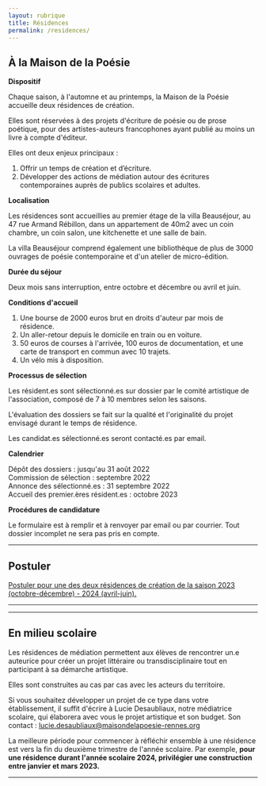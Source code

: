 ```yaml
---
layout: rubrique
title: Résidences
permalink: /residences/
---
```

## À la Maison de la Poésie

**Dispositif**

Chaque saison, à l'automne et au printemps, la Maison de la Poésie accueille deux résidences de création.

Elles sont réservées à des projets d'écriture de poésie ou de prose poétique, pour des artistes-auteurs francophones ayant publié au moins un livre à compte d'éditeur. 

Elles ont deux enjeux principaux :

1. Offrir un temps de création et d’écriture.
2. Développer des actions de médiation autour des écritures contemporaines auprès de publics scolaires et adultes.

**Localisation**

Les résidences sont accueillies au premier étage de la villa Beauséjour, au 47 rue Armand Rébillon, dans un appartement de 40m2 avec un coin chambre, un coin salon, une kitchenette et une salle de bain.

La villa Beauséjour comprend également une bibliothèque de plus de 3000 ouvrages de poésie contemporaine et d'un atelier de micro-édition. 

**Durée du séjour**

Deux mois sans interruption, entre octobre et décembre ou avril et juin.

**Conditions d'accueil**

1. Une bourse de 2000 euros brut en droits d'auteur par mois de résidence.  
2. Un aller-retour depuis le domicile en train ou en voiture.  
3. 50 euros de courses à l'arrivée, 100 euros de documentation, et une carte de transport en commun avec 10 trajets.  
4. Un vélo mis à disposition.

**Processus de sélection**

Les résident.es sont sélectionné.es sur dossier par le comité artistique de l'association, composé de 7 à 10 membres selon les saisons.

L'évaluation des dossiers se fait sur la qualité et l'originalité du projet envisagé durant le temps de résidence.

Les candidat.es sélectionné.es seront contacté.es par email. 

**Calendrier**

Dépôt des dossiers : jusqu'au 31 août 2022  
Commission de sélection : septembre 2022  
Annonce des sélectionné.es : 31 septembre 2022  
Accueil des premier.ères résident.es : octobre 2023

**Procédures de candidature**

Le formulaire est à remplir et à renvoyer par email ou par courrier. Tout dossier incomplet ne sera pas pris en compte.

---

## Postuler

[Postuler pour une des deux résidences de création de la saison 2023 (octobre-décembre) - 2024 (avril-juin).](https://maisondelapoesierennes.netlify.app/appel/2022/05/02/appels-residences-23-24.html)

---

<div id="list_res"></div>

- - -

## En milieu scolaire

Les résidences de médiation permettent aux élèves de rencontrer un.e auteurice pour créer un projet littéraire ou transdisciplinaire tout en participant à sa démarche artistique.

Elles sont construites au cas par cas avec les acteurs du territoire.

Si vous souhaitez développer un projet de ce type dans votre établissement, il suffit d'écrire à Lucie Desaubliaux, notre médiatrice scolaire, qui élaborera avec vous le projet artistique et son budget. Son contact : lucie.desaubliaux@maisondelapoesie-rennes.org

La meilleure période pour commencer à réfléchir ensemble à une résidence est vers la fin du deuxième trimestre de l'année scolaire. Par exemple, **pour une résidence durant l'année scolaire 2024, privilégier une construction entre janvier et mars 2023.**

---

<div id="list_res_scol"></div>